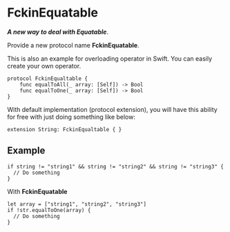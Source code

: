 # FckinEquatable
***A new way to deal with Equatable***.

Provide a new protocol name **FckinEquatable**. 

This is also an example for overloading operator in Swift. You can easily create your own operator.

````
protocol FckinEqualtable {
    func equalToAll(_ array: [Self]) -> Bool
    func equalToOne(_ array: [Self]) -> Bool
}
````
With default implementation (protocol extension), you will have this ability for free with just doing something like below:
````
extension String: FckinEqualtable { }
````

## Example ##

````
if string != "string1" && string != "string2" && string != "string3" {
  // Do something
}
````
With **FckinEquatable**
````
let array = ["string1", "string2", "string3"]
if !str.equalToOne(array) {
  // Do something
}
````
